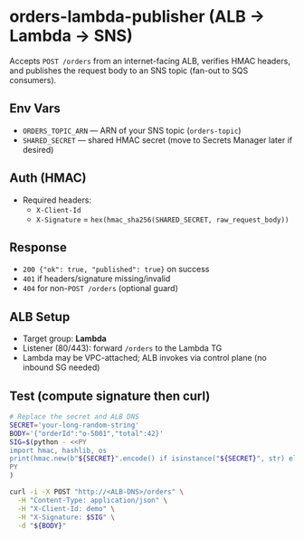 # orders-lambda-publisher (ALB → Lambda → SNS)

Accepts `POST /orders` from an internet-facing ALB, verifies HMAC headers,
and publishes the request body to an SNS topic (fan-out to SQS consumers).

## Env Vars
- `ORDERS_TOPIC_ARN` — ARN of your SNS topic (`orders-topic`)
- `SHARED_SECRET` — shared HMAC secret (move to Secrets Manager later if desired)

## Auth (HMAC)
- Required headers:
  - `X-Client-Id`
  - `X-Signature` = `hex(hmac_sha256(SHARED_SECRET, raw_request_body))`

## Response
- `200 {"ok": true, "published": true}` on success
- `401` if headers/signature missing/invalid
- `404` for non-`POST /orders` (optional guard)

## ALB Setup
- Target group: **Lambda**
- Listener (80/443): forward `/orders` to the Lambda TG
- Lambda may be VPC-attached; ALB invokes via control plane (no inbound SG needed)

## Test (compute signature then curl)
```bash
# Replace the secret and ALB DNS
SECRET='your-long-random-string'
BODY='{"orderId":"o-5001","total":42}'
SIG=$(python - <<PY
import hmac, hashlib, os
print(hmac.new(b"${SECRET}".encode() if isinstance("${SECRET}", str) else b"${SECRET}", b'''${BODY}''', hashlib.sha256).hexdigest())
PY
)

curl -i -X POST "http://<ALB-DNS>/orders" \
  -H "Content-Type: application/json" \
  -H "X-Client-Id: demo" \
  -H "X-Signature: $SIG" \
  -d "${BODY}"

